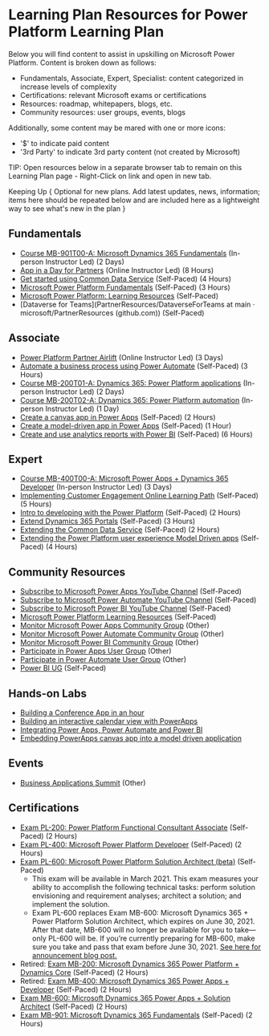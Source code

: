 # Learning Plan Resources for Power Platform Learning Plan

Below you will find content to assist in upskilling on Microsoft Power Platform. Content is broken down as follows:

* Fundamentals, Associate, Expert, Specialist: content categorized in increase levels of complexity
* Certifications: relevant Microsoft exams or certifications
* Resources: roadmap, whitepapers, blogs, etc.
* Community resources: user groups, events, blogs

Additionally, some content may be mared with one or more icons:

* '$' to indicate paid content
* '3rd Party' to indicate 3rd party content (not created by Microsoft)

TIP:  Open resources below in a separate browser tab to remain on this Learning Plan page - Right-Click on link and open in new tab.

Keeping Up
{ Optional for new plans. Add latest updates, news, information; items here should be repeated below and are included here as a lightweight way to see what's new in the plan }

## Fundamentals

* [Course MB-901T00-A: Microsoft Dynamics 365 Fundamentals](https://docs.microsoft.com/en-us/learn/certifications/courses/mb-901t00) (In-person Instructor Led) (2 Days)
* [App in a Day for Partners](https://aka.ms/AIADEvent) (Online Instructor Led) (8 Hours)
* [Get started using Common Data Service](https://docs.microsoft.com/en-us/learn/paths/get-started-cds/) (Self-Paced) (4 Hours)
* [Microsoft Power Platform Fundamentals](https://docs.microsoft.com/en-us/learn/paths/power-plat-fundamentals/) (Self-Paced) (3 Hours)
* [Microsoft Power Platform: Learning Resources](https://powerapps.microsoft.com/en-us/blog/microsoft-powerapps-learning-resources) (Self-Paced)
* [Dataverse for Teams](PartnerResources/DataverseForTeams at main · microsoft/PartnerResources (github.com)) (Self-Paced)

## Associate

* [Power Platform Partner Airlift](https://www.microsoftevents.com/profile/web/index.cfm?PKwebID=0x1196222abcd) (Online Instructor Led) (3 Days)
* [Automate a business process using Power Automate](https://docs.microsoft.com/en-us/learn/paths/automate-process-power-automate/) (Self-Paced) (3 Hours)
* [Course MB-200T01-A: Dynamics 365: Power Platform applications](https://docs.microsoft.com/en-us/learn/certifications/courses/mb-200t01) (In-person Instructor Led) (2 Days)
* [Course MB-200T02-A: Dynamics 365: Power Platform automation](https://docs.microsoft.com/en-us/learn/certifications/courses/mb-200t02) (In-person Instructor Led) (1 Day)
* [Create a canvas app in Power Apps](https://docs.microsoft.com/en-us/learn/paths/create-powerapps/) (Self-Paced) (2 Hours)
* [Create a model-driven app in Power Apps](https://docs.microsoft.com/en-us/learn/paths/create-app-models-business-processes/) (Self-Paced) (1 Hour)
* [Create and use analytics reports with Power BI](https://docs.microsoft.com/en-us/learn/paths/create-use-analytics-reports-power-bi/) (Self-Paced) (6 Hours)

## Expert

* [Course MB-400T00-A: Microsoft Power Apps + Dynamics 365 Developer](https://docs.microsoft.com/en-us/learn/certifications/courses/mb-400t00) (In-person Instructor Led) (3 Days)
* [Implementing Customer Engagement Online Learning Path](https://docs.microsoft.com/en-us/learn/paths/implementing-customer-engagement-apps/) (Self-Paced) (5 Hours)
* [Intro to developing with the Power Platform](https://docs.microsoft.com/en-us/learn/paths/intro-developing-power-platform/) (Self-Paced) (2 Hours)
* [Extend Dynamics 365 Portals](https://docs.microsoft.com/en-us/learn/paths/extend-dynamics-365-portals/) (Self-Paced) (3 Hours)
* [Extending the Common Data Service](https://docs.microsoft.com/en-us/learn/paths/extend-power-platform-common-data-service/) (Self-Paced) (2 Hours)
* [Extending the Power Platform user experience Model Driven apps](https://docs.microsoft.com/en-us/learn/paths/extend-power-platform-model-driven-app/) (Self-Paced) (4 Hours)

## Community Resources

* [Subscribe to Microsoft Power Apps YouTube Channel](https://www.youtube.com/channel/UCGfWR2ekfRFckLjev6eQYLg) (Self-Paced)
* [Subscribe to Microsoft Power Automate YouTube Channel](https://www.youtube.com/channel/UCG98S4lL7nwlN8dxSF322bA) (Self-Paced)
* [Subscribe to Microsoft Power BI YouTube Channel](https://www.youtube.com/channel/UCy--PYvwBwAeuYaR8JLmrfg) (Self-Paced)
* [Microsoft Power Platform Learning Resources](https://powerapps.microsoft.com/en-us/blog/microsoft-powerapps-learning-resources/) (Self-Paced)
* [Monitor Microsoft Power Apps Community Group](https://powerusers.microsoft.com/t5/Power-Apps-Community/ct-p/PowerApps1) (Other)
* [Monitor Microsoft Power Automate Community Group](https://powerusers.microsoft.com/t5/Microsoft-Power-Automate/ct-p/MPACommunity) (Other)
* [Monitor Microsoft Power BI Community Group](https://community.powerbi.com/t5/Forums/ct-p/PBI_Comm_Forums) (Other)
* [Participate in Power Apps User Group](https://www.powerappsug.com/home) (Other)
* [Participate in Power Automate User Group](https://www.automateug.com/home) (Other)
* [Power BI UG](https://www.pbiusergroup.com/home) (Self-Paced)

## Hands-on Labs

* [Building a Conference App in an hour](https://powerapps.microsoft.com/en-us/blog/hands-on-lab-building-a-conference-app-in-60-min/)
* [Building an interactive calendar view with PowerApps](https://docs.microsoft.com/en-us/archive/blogs/davidni/building-an-interactive-calendar-view-with-powerapps)
* [Integrating Power Apps, Power Automate and Power BI](https://powerusers.microsoft.com/t5/News-Announcements/Integrating-PowerApps-Power-BI-and-Flow-to-create-realtime/ba-p/297146)
* [Embedding PowerApps canvas app into a model driven application](https://powerusers.microsoft.com/t5/News-Announcements/Adv-Hands-On-Lab-4-Embedding-PowerApps-canvas-app-into-a-model/ba-p/345797)


## Events

* [Business Applications Summit](https://www.microsoft.com/en-us/BusinessApplicationsSummit) (Other)

## Certifications

* [Exam PL-200: Power Platform Functional Consultant Associate](https://docs.microsoft.com/en-us/learn/certifications/exams/pl-200) (Self-Paced) (2 Hours)
* [Exam PL-400: Microsoft Power Platform Developer](https://docs.microsoft.com/en-us/learn/certifications/exams/pl-400) (Self-Paced) (2 Hours)
* [Exam PL-600: Microsoft Power Platform Solution Architect (beta)](https://docs.microsoft.com/en-us/learn/certifications/exams/pl-600) (Self-Paced)
  * This exam will be available in March 2021. This exam measures your ability to accomplish the following technical tasks: perform solution envisioning and requirement analyses; architect a solution; and implement the solution.
  * Exam PL-600 replaces Exam MB-600: Microsoft Dynamics 365 + Power Platform Solution Architect, which expires on June 30, 2021. After that date, MB-600 will no longer be available for you to take—only PL-600 will be. If you’re currently preparing for MB-600, make sure you take and pass that exam before June 30, 2021. [See here for announcement blog post.](https://techcommunity.microsoft.com/t5/microsoft-learn-blog/new-certification-microsoft-power-platform-solution-architect/ba-p/1628149)
* Retired: [Exam MB-200:  Microsoft Dynamics 365 Power Platform + Dynamics Core](https://docs.microsoft.com/en-us/learn/certifications/exams/mb-200) (Self-Paced) (2 Hours)
* Retired: [Exam MB-400: Microsoft Dynamics 365 Power Apps + Developer](https://docs.microsoft.com/en-us/learn/certifications/exams/mb-400) (Self-Paced) (2 Hours)
* [Exam MB-600: Microsoft Dynamics 365 Power Apps + Solution Architect](https://docs.microsoft.com/en-us/learn/certifications/exams/mb-600) (Self-Paced) (2 Hours)
* [Exam MB-901: Microsoft Dynamics 365 Fundamentals](https://docs.microsoft.com/en-us/learn/certifications/exams/mb-901) (Self-Paced) (2 Hours)
